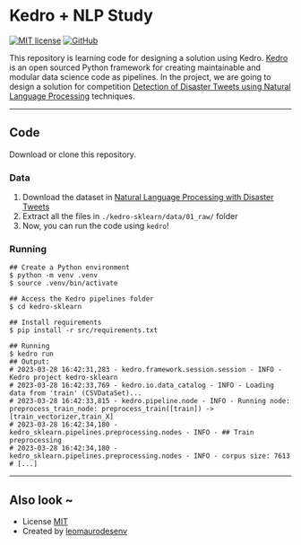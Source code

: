 # Kedro + NLP Study
[![MIT license](https://img.shields.io/badge/License-MIT-blue.svg)](LICENSE)
[![GitHub](https://img.shields.io/badge/Code-GitHub-blue.svg)](https://github.com/leomaurodesenv/kedro-sklearn)
   

This repository is learning code for designing a solution using Kedro. [Kedro](https://kedro.org/) is an open sourced Python framework for creating maintainable and modular data science code as pipelines. In the project, we are going to design a solution for competition [Detection of Disaster Tweets using Natural Language Processing](https://www.kaggle.com/competitions/nlp-getting-started/) techniques.

---
## Code

Download or clone this repository.

### Data

1. Download the dataset in [Natural Language Processing with Disaster Tweets](https://www.kaggle.com/competitions/nlp-getting-started/data)
2. Extract all the files in `./kedro-sklearn/data/01_raw/` folder
3. Now, you can run the code using `kedro`!

### Running

```shell
## Create a Python environment
$ python -m venv .venv
$ source .venv/bin/activate

## Access the Kedro pipelines folder
$ cd kedro-sklearn

## Install requirements
$ pip install -r src/requirements.txt

## Running
$ kedro run
## Output:
# 2023-03-28 16:42:31,283 - kedro.framework.session.session - INFO - Kedro project kedro-sklearn
# 2023-03-28 16:42:33,769 - kedro.io.data_catalog - INFO - Loading data from 'train' (CSVDataSet)...
# 2023-03-28 16:42:33,815 - kedro.pipeline.node - INFO - Running node: preprocess_train_node: preprocess_train([train]) -> [train_vectorizer,train_X]
# 2023-03-28 16:42:34,180 - kedro_sklearn.pipelines.preprocessing.nodes - INFO - ## Train preprocessing
# 2023-03-28 16:42:34,180 - kedro_sklearn.pipelines.preprocessing.nodes - INFO - corpus size: 7613
# [...]
```

---
## Also look ~

-   License [MIT](LICENSE)
-   Created by [leomaurodesenv](https://github.com/leomaurodesenv/)